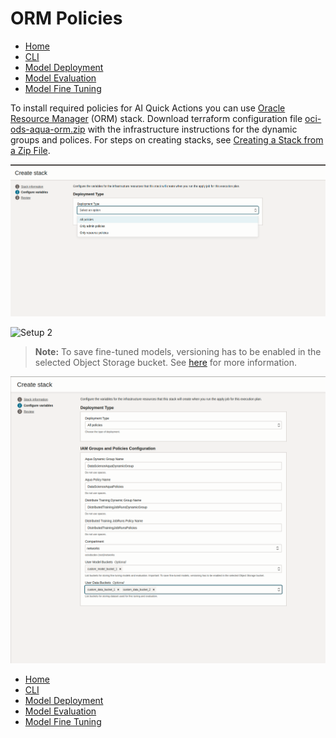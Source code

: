 # ORM Policies

- [Home](../README.md)
- [CLI](../cli-tips.md)
- [Model Deployment](../model-deployment-tips.md)
- [Model Evaluation](../evaluation-tips.md)
- [Model Fine Tuning](../fine-tuning-tips.md)

To install required policies for AI Quick Actions you can use [Oracle Resource Manager](https://docs.oracle.com/en-us/iaas/Content/ResourceManager/Concepts/resourcemanager.htm) (ORM) stack. Download terraform configuration file [oci-ods-aqua-orm.zip](./oci-ods-aqua-orm.zip) with the infrastructure instructions for the dynamic groups and polices. For steps on creating stacks, see [Creating a Stack from a Zip File](https://docs.oracle.com/en-us/iaas/Content/ResourceManager/Tasks/create-stack-local.htm#top).

![Setup 1](../web_assets/policies1.png)

![Setup 2](../web_assets/policies2.png)

> **Note:** To save fine-tuned models, versioning has to be enabled in the selected Object Storage bucket. See [here](https://docs.oracle.com/iaas/data-science/using/ai-quick-actions-fine-tuning.htm) for more information.

![Setup 3](../web_assets/policies3.png)

- [Home](../README.md)
- [CLI](../cli-tips.md)
- [Model Deployment](../model-deployment-tips.md)
- [Model Evaluation](../evaluation-tips.md)
- [Model Fine Tuning](../fine-tuning-tips.md)
